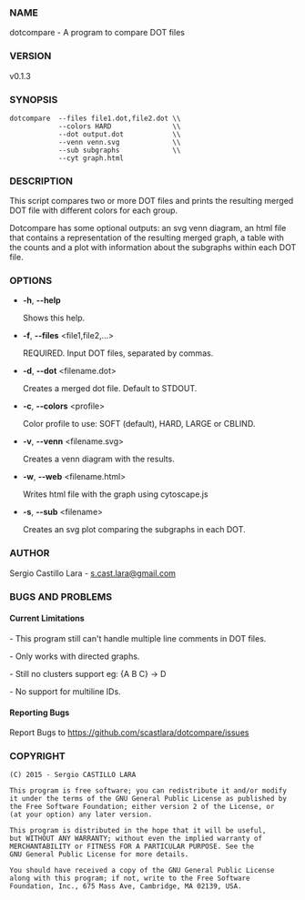 ### NAME

dotcompare - A program to compare DOT files

### VERSION

v0.1.3

### SYNOPSIS

    dotcompare  --files file1.dot,file2.dot \\  
                --colors HARD               \\   
                --dot output.dot            \\               
                --venn venn.svg             \\ 
                --sub subgraphs             \\ 
                --cyt graph.html               

### DESCRIPTION

This script compares two or more DOT files and 
prints the resulting merged DOT file with different 
colors for each group. 

Dotcompare has some optional outputs: an svg venn 
diagram, an html file that contains a 
representation of the resulting merged graph, a 
table with the counts and a plot with information
about the subgraphs within each DOT file.

### OPTIONS

- **-h**, **--help**               

    Shows this help. 

- **-f**, **--files** &lt;file1,file2,...>

    REQUIRED. Input DOT files, separated by commas.    

- **-d**, **--dot** &lt;filename.dot>

    Creates a merged dot file. Default to STDOUT.

- **-c**, **--colors** &lt;profile>

    Color profile to use: SOFT (default), HARD, LARGE or CBLIND.

- **-v**, **--venn** &lt;filename.svg>

    Creates a venn diagram with the results. 

- **-w**, **--web** &lt;filename.html>

    Writes html file with the graph using cytoscape.js

- **-s**, **--sub** &lt;filename>

    Creates an svg plot comparing the subgraphs in each DOT.

### AUTHOR

Sergio Castillo Lara - s.cast.lara@gmail.com

### BUGS AND PROBLEMS

#### Current Limitations

\- This program still can't handle multiple line comments in DOT files.

\- Only works with directed graphs.

\- Still no clusters support eg: {A B C} -> D

\- No support for multiline IDs.

#### Reporting Bugs

Report Bugs to https://github.com/scastlara/dotcompare/issues

### COPYRIGHT 

    (C) 2015 - Sergio CASTILLO LARA

    This program is free software; you can redistribute it and/or modify
    it under the terms of the GNU General Public License as published by
    the Free Software Foundation; either version 2 of the License, or
    (at your option) any later version.

    This program is distributed in the hope that it will be useful,
    but WITHOUT ANY WARRANTY; without even the implied warranty of
    MERCHANTABILITY or FITNESS FOR A PARTICULAR PURPOSE. See the
    GNU General Public License for more details.

    You should have received a copy of the GNU General Public License
    along with this program; if not, write to the Free Software
    Foundation, Inc., 675 Mass Ave, Cambridge, MA 02139, USA.
